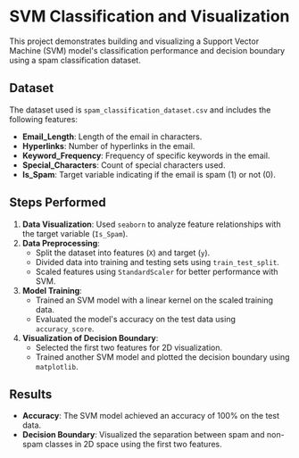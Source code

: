 # SVM Classification and Visualization  

This project demonstrates building and visualizing a Support Vector Machine (SVM) model's classification performance and decision boundary using a spam classification dataset.

## Dataset  
The dataset used is `spam_classification_dataset.csv` and includes the following features:
- **Email_Length**: Length of the email in characters.  
- **Hyperlinks**: Number of hyperlinks in the email.  
- **Keyword_Frequency**: Frequency of specific keywords in the email.  
- **Special_Characters**: Count of special characters used.  
- **Is_Spam**: Target variable indicating if the email is spam (1) or not (0).  

## Steps Performed  
1. **Data Visualization**: Used `seaborn` to analyze feature relationships with the target variable (`Is_Spam`).  
2. **Data Preprocessing**: 
   - Split the dataset into features (`X`) and target (`y`).  
   - Divided data into training and testing sets using `train_test_split`.  
   - Scaled features using `StandardScaler` for better performance with SVM.  
3. **Model Training**:  
   - Trained an SVM model with a linear kernel on the scaled training data.  
   - Evaluated the model's accuracy on the test data using `accuracy_score`.  
4. **Visualization of Decision Boundary**:  
   - Selected the first two features for 2D visualization.  
   - Trained another SVM model and plotted the decision boundary using `matplotlib`.  

## Results  
- **Accuracy**: The SVM model achieved an accuracy of 100% on the test data.  
- **Decision Boundary**: Visualized the separation between spam and non-spam classes in 2D space using the first two features.  

